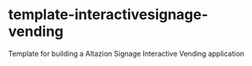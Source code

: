 # template-interactivesignage-vending
Template for building a Altazion Signage Interactive Vending application
